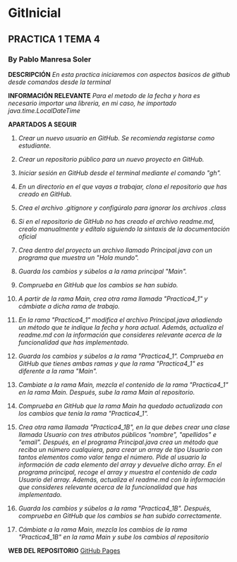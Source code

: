 # GitInicial
## PRACTICA 1 TEMA 4
### By Pablo Manresa Soler

**DESCRIPCIÓN**
*En esta practica iniciaremos con aspectos basicos de github desde comandos desde la terminal*

**INFORMACIÓN RELEVANTE**
*Para el metodo de la fecha y hora es necesario importar una libreria, en mi caso, he importado java.time.LocalDateTime*

**APARTADOS A SEGUIR**
1. *Crear un nuevo usuario en GitHub. Se recomienda registarse como estudiante.*

2. *Crear un repositorio público para un nuevo proyecto en GitHub.*

3. *Iniciar sesión en GitHub desde el terminal mediante el comando "gh".*

4. *En un directorio en el que vayas a trabajar, clona el repositorio que has creado en GitHub.*

5. *Crea el archivo .gitignore y configúralo para ignorar los archivos .class*

6. *Si en el repositorio de GitHub no has creado el archivo readme.md, crealo manualmente y edítalo siguiendo la sintaxis de la documentación oficial*

6. *Crea dentro del proyecto un archivo llamado Principal.java con un programa que muestra un "Hola mundo".*

7. *Guarda los cambios y súbelos a la rama principal "Main".*

8. *Comprueba en GitHub que los cambios se han subido.*

9. *A partir de la rama Main, crea otra rama llamada "Practica4_1" y cámbiate a dicha rama de trabajo.*

10. *En la rama "Practica4_1" modifica el archivo Principal.java añadiendo un método que te indique la fecha y hora actual. Además, actualiza el readme.md con la información que consideres relevante acerca de la funcionalidad que has implementado.*

11. *Guarda los cambios y súbelos a la rama "Practica4_1". Comprueba en GitHub que tienes ambas ramas y que la rama "Practica4_1" es diferente a la rama "Main".*

12. *Cambiate a la rama Main, mezcla el contenido de la rama "Practica4_1" en la rama Main. Después, sube la rama Main al repositorio.*

13. *Comprueba en GitHub que la rama Main ha quedado actualizada con los cambios que tenía la rama "Practica4_1".*

14. *Crea otra rama llamada "Practica4_1B", en la que debes crear una clase llamada Usuario con tres atributos públicos "nombre", "apellidos" e "email". Después, en el programa Principal.java crea un método que reciba un número cualquiera, para crear un array de tipo Usuario con tantos elementos como valor tenga el número. Pide al usuario la información de cada elemento del array y devuelve dicho array. En el programa principal, recoge el array y muestra el contenido de cada Usuario del array. Además, actualiza el readme.md con la información que consideres relevante acerca de la funcionalidad que has implementado.*

15. *Guarda los cambios y súbelos a la rama "Practica4_1B". Después, comprueba en GitHub que los cambios se han subido correctamente.*

16. *Cámbiate a la rama Main, mezcla los cambios de la rama "Practica4_1B" en la rama Main y sube los cambios al repositorio*


**WEB DEL REPOSITORIO**
[GitHub Pages](https://github.com/Manresa05/GitInicial.git)
